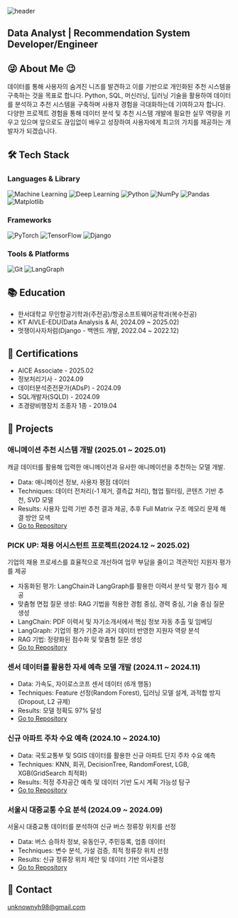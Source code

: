![header](https://capsule-render.vercel.app/api?type=waving&color=gradient&height=300&section=header&text=Welcome%20to%20Yonghun%20GitHub&fontSize=50)

## Data Analyst | Recommendation System Developer/Engineer


## 😜 About Me 😉
데이터를 통해 사용자의 숨겨진 니즈를 발견하고 이를 기반으로 개인화된 추천 시스템을 구축하는 것을 목표로 합니다. Python, SQL, 머신러닝, 딥러닝 기술을 활용하여 데이터를 분석하고 추천 시스템을 구축하며 사용자 경험을 극대화하는데 기여하고자 합니다. 다양한 프로젝트 경험을 통해 데이터 분석 및 추천 시스템 개발에 필요한 실무 역량을 키우고 있으며 앞으로도 끊임없이 배우고 성장하여 사용자에게 최고의 가치를 제공하는 개발자가 되겠습니다.

## 🛠 Tech Stack
### Languages & Library
![Machine Learning](https://img.shields.io/badge/Machine%20Learning-brightgreen)
![Deep Learning](https://img.shields.io/badge/Deep%20Learning-blue)
![Python](https://img.shields.io/badge/Python-3776AB?style=flat-square&logo=Python&logoColor=white)
![NumPy](https://img.shields.io/badge/NumPy-013243?style=flat-square&logo=NumPy&logoColor=white)
![Pandas](https://img.shields.io/badge/Pandas-150458?style=flat-square&logo=Pandas&logoColor=white)
![Matplotlib](https://img.shields.io/badge/Matplotlib-0078D4?style=flat-square&logo=Matplotlib&logoColor=white)

### Frameworks
![PyTorch](https://img.shields.io/badge/PyTorch-EE4C2C?style=flat-square&logo=PyTorch&logoColor=white)
![TensorFlow](https://img.shields.io/badge/TensorFlow-FF6F00?style=flat-square&logo=TensorFlow&logoColor=white)
![Django](https://img.shields.io/badge/Django-092E20?style=flat-square&logo=Django&logoColor=white)

### Tools & Platforms
![Git](https://img.shields.io/badge/Git-F05032?style=flat-square&logo=git&logoColor=white)
![LangGraph](https://img.shields.io/badge/LangGraph-000000?style=flat-square&logo=LangGraph&logoColor=white)

## 📚 Education
- 한서대학교 무인항공기학과(주전공)/항공소프트웨어공학과(복수전공)
- KT AIVLE-EDU(Data Analysis & AI, 2024.09 ~ 2025.02)
- 멋쟁이사자처럼(Django - 백엔드 개발, 2022.04 ~ 2022.12)

## 🪪 Certifications
- AICE Associate - 2025.02
- 정보처리기사 - 2024.09
- 데이터분석준전문가(ADsP) - 2024.09
- SQL개발자(SQLD) - 2024.09
- 초경량비행장치 조종자 1종 - 2019.04

## 👀 Projects
### 애니메이션 추천 시스템 개발 (2025.01 ~ 2025.01)
캐글 데이터를 활용해 입력한 애니메이션과 유사한 애니메이션을 추천하는 모델 개발.
- Data: 애니메이션 정보, 사용자 평점 데이터
- Techniques: 데이터 전처리(-1 제거, 결측값 처리), 협업 필터링, 콘텐츠 기반 추천, SVD 모델
- Results: 사용자 입력 기반 추천 결과 제공, 추후 Full Matrix 구조 메모리 문제 해결 방안 모색
- [Go to Repository](https://github.com/Syonghun98/Animation_Recommendation_System)

### PICK UP: 채용 어시스턴트 프로젝트(2024.12 ~ 2025.02)
기업의 채용 프로세스를 효율적으로 개선하여 업무 부담을 줄이고 객관적인 지원자 평가를 제공
- 자동화된 평가: LangChain과 LangGraph를 활용한 이력서 분석 및 평가 점수 제공
- 맞춤형 면접 질문 생성: RAG 기법을 적용한 경험 중심, 경력 중심, 기술 중심 질문 생성
- LangChain: PDF 이력서 및 자기소개서에서 핵심 정보 자동 추출 및 임베딩
- LangGraph: 기업의 평가 기준과 과거 데이터 반영한 지원자 역량 분석
- RAG 기법: 정량화된 점수화 및 맞춤형 질문 생성
- [Go to Repository](https://github.com/Aivle08)
  
### 센서 데이터를 활용한 자세 예측 모델 개발 (2024.11 ~ 2024.11)
- Data: 가속도, 자이로스코프 센서 데이터 (6개 행동)
- Techniques: Feature 선정(Random Forest), 딥러닝 모델 설계, 과적합 방지(Dropout, L2 규제)
- Results: 모델 정확도 97% 달성
- [Go to Repository](https://github.com/Syonghun98/KT_Aivle_School_Project)

### 신규 아파트 주차 수요 예측 (2024.10 ~ 2024.10)
- Data: 국토교통부 및 SGIS 데이터를 활용한 신규 아파트 단지 주차 수요 예측
- Techniques: KNN, 회귀, DecisionTree, RandomForest, LGB, XGB(GridSearch 최적화)
- Results: 적정 주차공간 예측 및 데이터 기반 도시 계획 가능성 탐구
- [Go to Repository](https://github.com/Syonghun98/KT_Aivle_School_Project)

### 서울시 대중교통 수요 분석 (2024.09 ~ 2024.09)
서울시 대중교통 데이터를 분석하여 신규 버스 정류장 위치를 선정
- Data: 버스 승하차 정보, 유동인구, 주민등록, 업종 데이터
- Techniques: 변수 분석, 가설 검증, 최적 정류장 위치 선정
- Results: 신규 정류장 위치 제안 및 데이터 기반 의사결정
- [Go to Repository](https://github.com/Syonghun98/KT_Aivle_School_Project)

## 📧 Contact
unknownyh98@gmail.com
